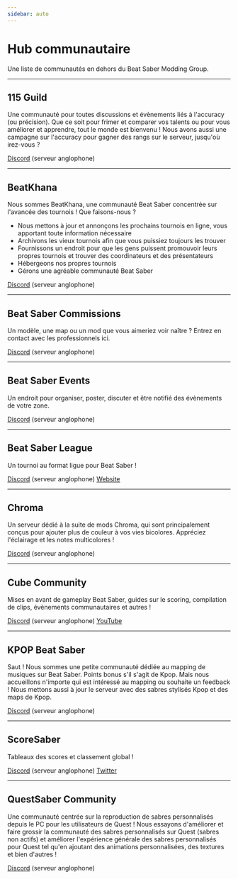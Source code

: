 ```yaml
---
sidebar: auto
---
```


# Hub communautaire

Une liste de communautés en dehors du Beat Saber Modding Group.

---

## 115 Guild

Une communauté pour toutes discussions et évènements liés à l'accuracy (ou précision). Que ce soit pour frimer et comparer vos talents ou pour vous améliorer et apprendre, tout le monde est bienvenu ! Nous avons aussi une campagne sur l'accuracy pour gagner des rangs sur le serveur, jusqu'où irez-vous ?

[Discord](https://discord.gg/j8m8cxr) (serveur anglophone)

---

## BeatKhana

Nous sommes BeatKhana, une communauté Beat Saber concentrée sur l'avancée des tournois !
Que faisons-nous ?
- Nous mettons à jour et annonçons les prochains tournois en ligne, vous apportant toute information nécessaire
- Archivons les vieux tournois afin que vous puissiez toujours les trouver
- Fournissons un endroit pour que les gens puissent promouvoir leurs propres tournois et trouver des coordinateurs et des présentateurs
- Hébergeons nos propres tournois
- Gérons une agréable communauté Beat Saber

[Discord](https://discord.gg/5NjfSAC) (serveur anglophone)

---

## Beat Saber Commissions

Un modèle, une map ou un mod que vous aimeriez voir naître ? Entrez en contact avec les professionnels ici.

[Discord](https://discord.gg/e4f3WBBVnr) (serveur anglophone)

---

## Beat Saber Events

Un endroit pour organiser, poster, discuter et être notifié des évènements de votre zone.

[Discord](https://discord.gg/q92brWG) (serveur anglophone)

---

## Beat Saber League

Un tournoi au format ligue pour Beat Saber !

[Discord](https://discord.gg/nFJDVqS) (serveur anglophone)
[Website](https://beatsaberleague.com/)

---

## Chroma

Un serveur dédié à la suite de mods Chroma, qui sont principalement conçus pour ajouter plus de couleur à vos vies bicolores. Appréciez l'éclairage et les notes multicolores !

[Discord](https://discord.gg/BBntx2e) (serveur anglophone)

---

## Cube Community

Mises en avant de gameplay Beat Saber, guides sur le scoring, compilation de clips, évènements communautaires et autres !

[Discord](https://discord.gg/dwe8mbC) (serveur anglophone)
[YouTube](https://youtube.com/CubeCommunity)

---

## KPOP Beat Saber

Saut ! Nous sommes une petite communauté dédiée au mapping de musiques sur Beat Saber. Points bonus s'il s'agit de Kpop. Mais nous accueillons n'importe qui est intéressé au mapping ou souhaite un feedback ! Nous mettons aussi à jour le serveur avec des sabres stylisés Kpop et des maps de Kpop.

[Discord](https://discord.gg/c9uHGYP) (serveur anglophone)

---

## ScoreSaber

Tableaux des scores et classement global !

[Discord](https://discord.gg/WpuDMwU) (serveur anglophone)
[Twitter](https://twitter.com/scoresaber)

---

## QuestSaber Community

Une communauté centrée sur la reproduction de sabres personnalisés depuis le PC pour les utilisateurs de Quest ! Nous essayons d'améliorer et faire grossir la communauté des sabres personnalisés sur Quest (sabres non actifs) et améliorer l'expérience générale des sabres personnalisés pour Quest tel qu'en ajoutant des animations personnalisées, des textures et bien d'autres !

[Discord](https://discord.gg/NXnPYEh) (serveur anglophone)
